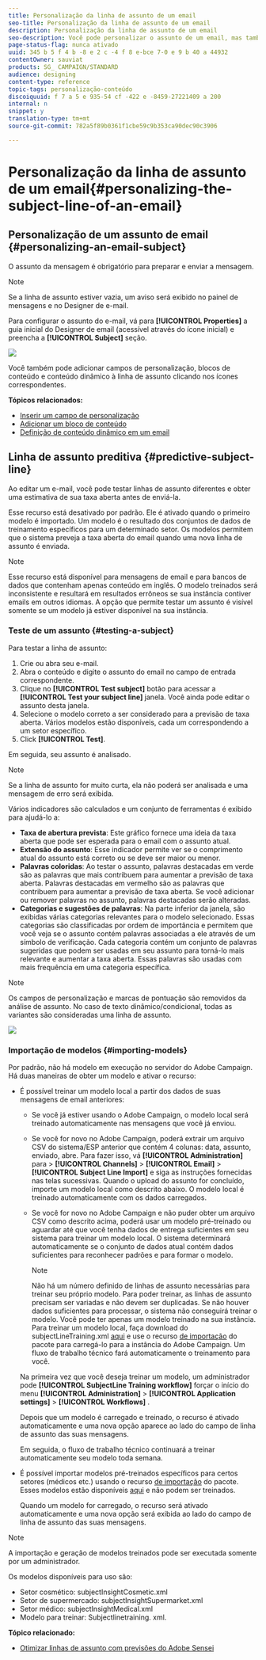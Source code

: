 ```yaml
---
title: Personalização da linha de assunto de um email
seo-title: Personalização da linha de assunto de um email
description: Personalização da linha de assunto de um email
seo-description: Você pode personalizar o assunto de um email, mas também testar linhas de assunto diferentes e obter uma estimativa de sua taxa aberta.
page-status-flag: nunca ativado
uuid: 345 b 5 f 4 b -8 e 2 c -4 f 8 e-bce 7-0 e 9 b 40 a 44932
contentOwner: sauviat
products: SG_ CAMPAIGN/STANDARD
audience: designing
content-type: reference
topic-tags: personalização-conteúdo
discoiquuid: f 7 a 5 e 935-54 cf -422 e -8459-27221409 a 200
internal: n
snippet: y
translation-type: tm+mt
source-git-commit: 782a5f89b0361f1cbe59c9b353ca90dec90c3906

---
```



# Personalização da linha de assunto de um email{#personalizing-the-subject-line-of-an-email}

## Personalização de um assunto de email {#personalizing-an-email-subject}

O assunto da mensagem é obrigatório para preparar e enviar a mensagem.

>[!NOTE]
>
>Se a linha de assunto estiver vazia, um aviso será exibido no painel de mensagens e no Designer de e-mail.

Para configurar o assunto do e-mail, vá para **[!UICONTROL Properties]** a guia inicial do Designer de email (acessível através do ícone inicial) e preencha a **[!UICONTROL Subject]** seção.

![](assets/email_designer_subject.png)

Você também pode adicionar campos de personalização, blocos de conteúdo e conteúdo dinâmico à linha de assunto clicando nos ícones correspondentes.

**Tópicos relacionados:**

* [Inserir um campo de personalização](../../designing/using/inserting-a-personalization-field.md)
* [Adicionar um bloco de conteúdo](../../designing/using/adding-a-content-block.md)
* [Definição de conteúdo dinâmico em um email](../../designing/using/defining-dynamic-content-in-an-email.md)

## Linha de assunto preditiva {#predictive-subject-line}

Ao editar um e-mail, você pode testar linhas de assunto diferentes e obter uma estimativa de sua taxa aberta antes de enviá-la.

Esse recurso está desativado por padrão. Ele é ativado quando o primeiro modelo é importado. Um modelo é o resultado dos conjuntos de dados de treinamento específicos para um determinado setor. Os modelos permitem que o sistema preveja a taxa aberta do email quando uma nova linha de assunto é enviada.

>[!NOTE]
>
>Esse recurso está disponível para mensagens de email e para bancos de dados que contenham apenas conteúdo em inglês. O modelo treinados será inconsistente e resultará em resultados errôneos se sua instância contiver emails em outros idiomas. A opção que permite testar um assunto é visível somente se um modelo já estiver disponível na sua instância.

### Teste de um assunto {#testing-a-subject}

Para testar a linha de assunto:

1. Crie ou abra seu e-mail.
1. Abra o conteúdo e digite o assunto do email no campo de entrada correspondente.
1. Clique no **[!UICONTROL Test subject]** botão para acessar a **[!UICONTROL Test your subject line]** janela. Você ainda pode editar o assunto desta janela.
1. Selecione o modelo correto a ser considerado para a previsão de taxa aberta. Vários modelos estão disponíveis, cada um correspondendo a um setor específico.
1. Click **[!UICONTROL Test]**.

Em seguida, seu assunto é analisado.

>[!NOTE]
>
>Se a linha de assunto for muito curta, ela não poderá ser analisada e uma mensagem de erro será exibida.

Vários indicadores são calculados e um conjunto de ferramentas é exibido para ajudá-lo a:

* **Taxa de abertura prevista**: Este gráfico fornece uma ideia da taxa aberta que pode ser esperada para o email com o assunto atual.
* **Extensão do assunto**: Esse indicador permite ver se o comprimento atual do assunto está correto ou se deve ser maior ou menor.
* **Palavras coloridas**: Ao testar o assunto, palavras destacadas em verde são as palavras que mais contribuem para aumentar a previsão de taxa aberta. Palavras destacadas em vermelho são as palavras que contribuem para aumentar a previsão de taxa aberta. Se você adicionar ou remover palavras no assunto, palavras destacadas serão alteradas.
* **Categorias e sugestões de palavras**: Na parte inferior da janela, são exibidas várias categorias relevantes para o modelo selecionado. Essas categorias são classificadas por ordem de importância e permitem que você veja se o assunto contém palavras associadas a ele através de um símbolo de verificação. Cada categoria contém um conjunto de palavras sugeridas que podem ser usadas em seu assunto para torná-lo mais relevante e aumentar a taxa aberta. Essas palavras são usadas com mais frequência em uma categoria específica.

>[!NOTE]
>
>Os campos de personalização e marcas de pontuação são removidos da análise de assunto. No caso de texto dinâmico/condicional, todas as variantes são consideradas uma linha de assunto.

![](assets/predictive_subject_line_example.png)

### Importação de modelos {#importing-models}

Por padrão, não há modelo em execução no servidor do Adobe Campaign. Há duas maneiras de obter um modelo e ativar o recurso:

* É possível treinar um modelo local a partir dos dados de suas mensagens de email anteriores:

   * Se você já estiver usando o Adobe Campaign, o modelo local será treinado automaticamente nas mensagens que você já enviou.
   * Se você for novo no Adobe Campaign, poderá extrair um arquivo CSV do sistema/ESP anterior que contém 4 colunas: data, assunto, enviado, abre. Para fazer isso, vá **[!UICONTROL Administration]** para &gt; **[!UICONTROL Channels]** &gt; **[!UICONTROL Email]** &gt; **[!UICONTROL Subject Line Import]** e siga as instruções fornecidas nas telas sucessivas. Quando o upload do assunto for concluído, importe um modelo local como descrito abaixo. O modelo local é treinado automaticamente com os dados carregados.
   * Se você for novo no Adobe Campaign e não puder obter um arquivo CSV como descrito acima, poderá usar um modelo pré-treinado ou aguardar até que você tenha dados de entrega suficientes em seu sistema para treinar um modelo local. O sistema determinará automaticamente se o conjunto de dados atual contém dados suficientes para reconhecer padrões e para formar o modelo.

      >[!NOTE]
      >
      >Não há um número definido de linhas de assunto necessárias para treinar seu próprio modelo. Para poder treinar, as linhas de assunto precisam ser variadas e não devem ser duplicadas. Se não houver dados suficientes para processar, o sistema não conseguirá treinar o modelo. Você pode ter apenas um modelo treinado na sua instância.
   Para treinar um modelo local, faça download do subjectLineTraining.xml [aqui](https://support.neolane.net/webApp/downloadCenter?__userConfig=psaDownloadCenter) e use o recurso [de importação](../../automating/using/managing-packages.md) do pacote para carregá-lo para a instância do Adobe Campaign. Um fluxo de trabalho técnico fará automaticamente o treinamento para você.

   Na primeira vez que você deseja treinar um modelo, um administrador pode **[!UICONTROL SubjectLine Training workflow]** forçar o início do menu **[!UICONTROL Administration]** &gt; **[!UICONTROL Application settings]** &gt; **[!UICONTROL Workflows]** .

   Depois que um modelo é carregado e treinado, o recurso é ativado automaticamente e uma nova opção aparece ao lado do campo de linha de assunto das suas mensagens.

   Em seguida, o fluxo de trabalho técnico continuará a treinar automaticamente seu modelo toda semana.

* É possível importar modelos pré-treinados específicos para certos setores (médicos etc.) usando o recurso [de importação](../../automating/using/managing-packages.md) do pacote. Esses modelos estão disponíveis [aqui](https://support.neolane.net/webApp/downloadCenter?__userConfig=psaDownloadCenter) e não podem ser treinados.

   Quando um modelo for carregado, o recurso será ativado automaticamente e uma nova opção será exibida ao lado do campo de linha de assunto das suas mensagens.

>[!NOTE]
>
>A importação e geração de modelos treinados pode ser executada somente por um administrador.

Os modelos disponíveis para uso são:

* Setor cosmético: subjectInsightCosmetic.xml
* Setor de supermercado: subjectInsightSupermarket.xml
* Setor médico: subjectInsightMedical.xml
* Modelo para treinar: Subjectlinetraining. xml.

**Tópico relacionado:**

* [Otimizar linhas de assunto com previsões do Adobe Sensei](https://helpx.adobe.com/campaign/kb/simplify-campaign-management.html#Createcompellingcontenttailoredtoeveryindividual)
